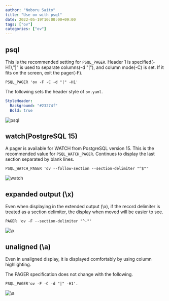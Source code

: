 ```yaml
---
author: "Noboru Saito"
title: "Use ov with psql"
date: 2022-05-19T10:00:00+09:00
tags: ["ov"]
categories: ["ov"]
---
```


## psql

This is the recommended setting for `PSQL_PAGER`.
Header 1 is specified(-H1),"|" is used to separate columns(-d "|"), and column mode(-C) is set.
If it fits on the screen, exit the pager(-F).

```env
PSQL_PAGER 'ov -F -C -d "|" -H1'
```

The following sets the header style of `ov.yaml`.

```yaml
StyleHeader:
  Background: "#23274f"
  Bold: true
```

![psql](/ov/psql-ov.gif)

## watch(PostgreSQL 15)

A pager is available for WATCH from PostgreSQL version 15.
This is the recommended value for `PSQL_WATCH_PAGER`.
Continues to display the last section separated by blank lines.

```env
PSQL_WATCH_PAGER 'ov --follow-section --section-delimiter "^$"'
```

![watch](/ov/psql-watch.gif)

## expanded output (\x)

Even when displaying in the extended output (\x), if the record delimiter is treated as a section delimiter, the display when moved will be easier to see.

```env
PAGER 'ov -F --section-delimiter "^-"'
```

![\x](/ov/psql-vf.gif)

## unaligned (\a)

Even in unaligned display, it is displayed comfortably by using column highlighting.

The PAGER specification does not change with the following.

```env
PSQL_PAGER'ov -F -C -d "|" -H1'.
```

![\a](/ov/psql-alignment.gif)
